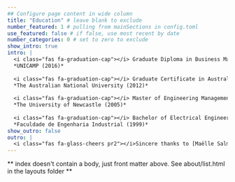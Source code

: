 ```yaml
---
## Configure page content in wide column
title: "Education" # leave blank to exclude
number_featured: 1 # pulling from mainSections in config.toml
use_featured: false # if false, use most recent by date
number_categories: 0 # set to zero to exclude
show_intro: true
intro: |
  <i class="fas fa-graduation-cap"></i> Graduate Diploma in Business Management and Strategy
  *UNICAMP (2016)*  
  
  <i class="fas fa-graduation-cap"></i> Graduate Certificate in Australian Migration Law  
  *The Australian National University (2012)*  
  
  <i class="fas fa-graduation-cap"></i> Master of Engineering Management
  *The University of Newcastle (2005)*  
  
  <i class="fas fa-graduation-cap"></i> Bachelor of Electrical Engineering  
  *Faculdade de Engenharia Industrial (1999)*
show_outro: false
outro: |
  <i class="fas fa-glass-cheers pr2"></i>Sincere thanks to [Maëlle Salmon](https://masalmon.eu/) for her help naming this Hugo theme!
---
```


** index doesn't contain a body, just front matter above.
See about/list.html in the layouts folder **
